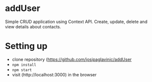 # addUser

Simple CRUD application using Context API.
Create, update, delete and view details about contacts.

# Setting up
- clone repository (https://github.com/josipaglavinic/addUser
- ``` npm install ```
- ``` npm start ```
-  visit (http://localhost:3000) in the browser
